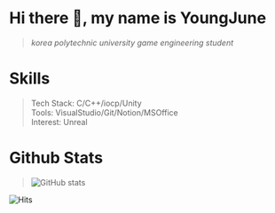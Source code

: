 Hi there 👋, my name is YoungJune
=================================

> _korea polytechnic university game engineering student_

Skills
======

> Tech Stack: C/C++/iocp/Unity  
> Tools: VisualStudio/Git/Notion/MSOffice  
> Interest: Unreal

Github Stats
============

> ![GitHub stats](https://github-readme-stats.vercel.app/api?username=rladudwns4643&show_icons=true)

![Hits](https://hits.seeyoufarm.com/api/count/incr/badge.svg?url=https%3A%2F%2Fgithub.com%2Frladudwns4643%2Frladudwns4643&count_bg=%2379C83D&title_bg=%23555555&icon=&icon_color=%23E7E7E7&title=hits&edge_flat=false)
